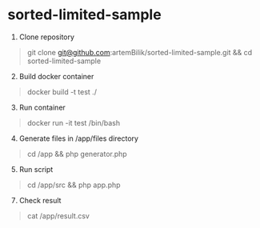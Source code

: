 # sorted-limited-sample

1. Clone repository
> git clone git@github.com:artemBilik/sorted-limited-sample.git && cd sorted-limited-sample
2. Build docker container
> docker build -t test ./
3. Run container
> docker run -it test /bin/bash
4. Generate files in /app/files directory 
> cd /app && php generator.php
5. Run script
> cd /app/src && php app.php
7.  Check result
> cat /app/result.csv
